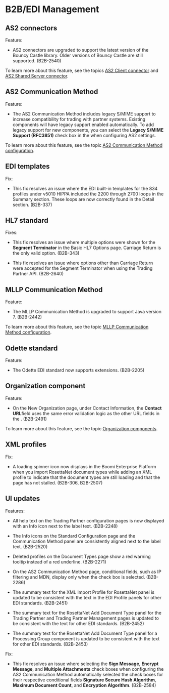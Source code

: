# B2B/EDI Management 

<head>
  <meta name="guidename" content="Release Notes"/>
  <meta name="context" content="GUID-bbaee269-15b5-49d0-a9f2-e7409b351592"/>
</head>





## AS2 connectors 

Feature:

-   AS2 connectors are upgraded to support the latest version of the Bouncy Castle library. Older versions of Bouncy Castle are still supported. (B2B-2540)



To learn more about this feature, see the topics [AS2 Client connector](/docs/Atomsphere/Integration/Connectors/r-atm_AS2_Client_connector_44e95cd6-79bb-4dd7-8d0d-ad31fff69af3.md) and [AS2 Shared Server connector](/docs/Atomsphere/Integration/Connectors/r-atm-AS2_Shared_Server_connector_52f5c067-676d-417f-a68d-1207664ca092.md).


## AS2 Communication Method 

Feature:

-   The AS2 Communication Method includes legacy S/MIME support to increase compatibility for trading with partner systems. Existing components will have legacy support enabled automatically. To add legacy support for new components, you can select the **Legacy S/MIME Support \(RFC3851\)** check box in the when configuring AS2 settings.




To learn more about this feature, see the topic [AS2 Communication Method configuration](/docs/Atomsphere/Integration/Process%20building/r-atm-AS2_Communication_Method_configuration_72a8923f-f787-48ca-84a6-b5d939be9832.md).


## EDI templates 

Fix:

-   This fix resolves an issue where the EDI built-in templates for the 834 profiles under v5010 HIPPA included the 2200 through 2700 loops in the Summary section. These loops are now correctly found in the Detail section. (B2B-337)






## HL7 standard 

Fixes:

-   This fix resolves an issue where multiple options were shown for the **Segment Terminator** in the Basic HL7 Options page. Carriage Return is the only valid option. \(B2B-343\)

-   This fix resolves an issue where options other than Carriage Return were accepted for the Segment Terminator when using the Trading Partner API. \(B2B-2640\)






## MLLP Communication Method 

Feature:

-   The MLLP Communication Method is upgraded to support Java version 7. \(B2B-2442\)


To learn more about this feature, see the topic [MLLP Communication Method configuration](/docs/Atomsphere/Integration/Process%20building/r-atm-MLLP_Communication_Method_configuration_efcf53f8-07c5-4a5a-a23e-8e66435ea03a.md).


## Odette standard 

Feature:

-   The Odette EDI standard now supports extensions. \(B2B-2205\)


## Organization component 

Feature:

-   On the New Organization page, under Contact Information, the **Contact URL**field uses the same error validation logic as the other URL fields in the . \(B2B-2491\)



 To learn more about this feature, see the topic [Organization components](/docs/Atomsphere/Integration/Process%20building/r-atm-Organization_components_b3db9a57-0c21-434a-a6e5-53d521acadcc.md).


## XML profiles 

Fix:

-  A loading spinner icon now displays in the Boomi Enterprise Platform when you import RosettaNet document types while adding an XML profile to indicate that the document types are still loading and that the page has not stalled. (B2B-306, B2B-2507)



## UI updates 

Features:

-   All help text on the Trading Partner configuration pages is now displayed with an Info icon next to the label text. (B2B-2248)

-   The Info icons on the Standard Configuration page and the Communication Method panel are consistently aligned next to the label text. (B2B-2520)

-   Deleted profiles on the Document Types page show a red warning tooltip instead of a red underline. (B2B-2271)

-   On the AS2 Communication Method page, conditional fields, such as IP filtering and MDN, display only when the check box is selected. (B2B-2286)

-   The summary text for the XML Import Profile for RosettaNet panel is updated to be consistent with the text in the EDI Profile panels for other EDI standards. \(B2B-2451\)

-   The summary text for the RosettaNet Add Document Type panel for the Trading Partner and Trading Partner Management pages is updated to be consistent with the text for other EDI standards. \(B2B-2452\)

-   The summary text for the RosettaNet Add Document Type panel for a Processing Group component is updated to be consistent with the text for other EDI standards. \(B2B-2453\)


Fix:

-   This fix resolves an issue where selecting the **Sign Message**, **Encrypt Message**, and **Multiple Attachments** check boxes when configuring the AS2 Communication Method automatically selected the check boxes for their respective conditional fields **Signature Secure Hash Algorithm**, **Maximum Document Count**, and **Encryption Algorithm**. \(B2B-2584\)
